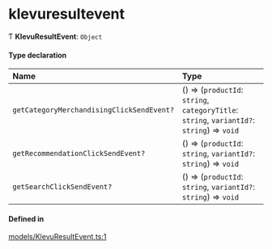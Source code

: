 # klevuresultevent
      
Ƭ **KlevuResultEvent**: `Object`

#### Type declaration

| Name | Type |
| :------ | :------ |
| `getCategoryMerchandisingClickSendEvent?` | () => (`productId`: `string`, `categoryTitle`: `string`, `variantId?`: `string`) => `void` |
| `getRecommendationClickSendEvent?` | () => (`productId`: `string`, `variantId?`: `string`) => `void` |
| `getSearchClickSendEvent?` | () => (`productId`: `string`, `variantId?`: `string`) => `void` |

#### Defined in

[models/KlevuResultEvent.ts:1](https://github.com/klevultd/frontend-sdk/blob/db7f697/packages/klevu-core/src/models/KlevuResultEvent.ts#L1)

